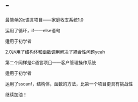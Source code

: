 # -
最简单的c语言项目——家庭收支系统1.0

运用了循环，if——else语句

适用于初学者

2.0运用了结构体和函数调用解决了耦合性问题yeah

第二个同样是C语言项目——客户管理操作系统

适用于初学者

运用了sscanf，结构体，函数的方法，比第一个项目更具有挑战性

继续加油！

